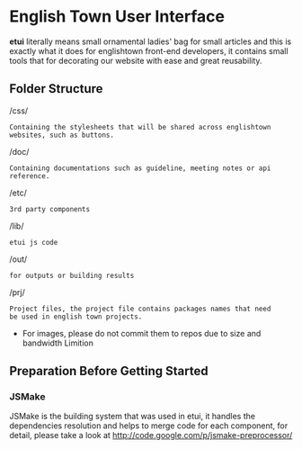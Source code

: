 # English Town User Interface 

**etui** literally means small ornamental ladies' bag for small articles and this is exactly what it does for englishtown front-end developers, it contains small tools that for decorating our website with ease and great reusability.

## Folder Structure 
/css/

    Containing the stylesheets that will be shared across englishtown 
    websites, such as buttons.
        
/doc/

    Containing documentations such as guideline, meeting notes or api reference.

/etc/

    3rd party components

/lib/

    etui js code

/out/

    for outputs or building results

/prj/

    Project files, the project file contains packages names that need 
    be used in english town projects.

* For images, please do not commit them to repos due to size and bandwidth
Limition

## Preparation Before Getting Started

### JSMake

JSMake is the building system that was used in etui, it handles the dependencies resolution and helps to merge code for each component, for detail, please take a look at http://code.google.com/p/jsmake-preprocessor/

